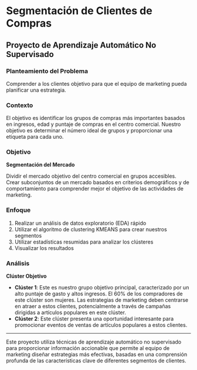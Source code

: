 # Segmentación de Clientes de Compras

## Proyecto de Aprendizaje Automático No Supervisado

### Planteamiento del Problema
Comprender a los clientes objetivo para que el equipo de marketing pueda planificar una estrategia.

### Contexto
El objetivo es identificar los grupos de compras más importantes basados en ingresos, edad y puntaje de compras en el centro comercial. Nuestro objetivo es determinar el número ideal de grupos y proporcionar una etiqueta para cada uno.

### Objetivo
**Segmentación del Mercado**

Dividir el mercado objetivo del centro comercial en grupos accesibles. Crear subconjuntos de un mercado basados en criterios demográficos y de comportamiento para comprender mejor el objetivo de las actividades de marketing.

### Enfoque

1. Realizar un análisis de datos exploratorio (EDA) rápido
2. Utilizar el algoritmo de clustering KMEANS para crear nuestros segmentos
3. Utilizar estadísticas resumidas para analizar los clústeres
4. Visualizar los resultados

### Análisis

**Clúster Objetivo**

- **Clúster 1**: Este es nuestro grupo objetivo principal, caracterizado por un alto puntaje de gasto y altos ingresos. El 60% de los compradores de este clúster son mujeres. Las estrategias de marketing deben centrarse en atraer a estos clientes, potencialmente a través de campañas dirigidas a artículos populares en este clúster.
- **Clúster 2**: Este clúster presenta una oportunidad interesante para promocionar eventos de ventas de artículos populares a estos clientes.

---

Este proyecto utiliza técnicas de aprendizaje automático no supervisado para proporcionar información accionable que permite al equipo de marketing diseñar estrategias más efectivas, basadas en una comprensión profunda de las características clave de diferentes segmentos de clientes.
